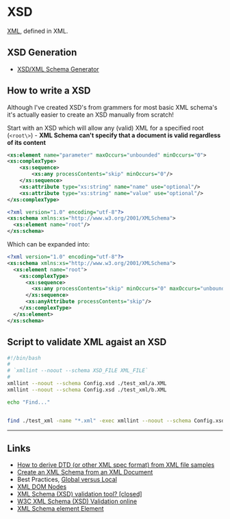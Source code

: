 # XSD

[XML](./xml.md), defined in XML.

## XSD Generation

  * [XSD/XML Schema Generator](http://www.freeformatter.com/xsd-generator.html#ad-output)

## How to write a XSD

Although I've created XSD's from grammers for most basic XML schema's it's actually easier to create an XSD manually from scratch!

Start with an XSD which will allow any (valid) XML for a specified root (`<root\>`) - **XML Schema can't specify that a document is valid regardless of its content**

```xml
<xs:element name="parameter" maxOccurs="unbounded" minOccurs="0">
<xs:complexType>
    <xs:sequence>
        <xs:any processContents="skip" minOccurs="0"/>
    </xs:sequence>
    <xs:attribute type="xs:string" name="name" use="optional"/>
    <xs:attribute type="xs:string" name="value" use="optional"/>
</xs:complexType>
```

```xml
<?xml version="1.0" encoding="utf-8"?>
<xs:schema xmlns:xs="http://www.w3.org/2001/XMLSchema">
  <xs:element name="root"/>
</xs:schema>
```

Which can be expanded into:

```xml
<?xml version="1.0" encoding="utf-8"?>
<xs:schema xmlns:xs="http://www.w3.org/2001/XMLSchema">
  <xs:element name="root">
    <xs:complexType>
      <xs:sequence>
        <xs:any processContents="skip" minOccurs="0" maxOccurs="unbounded"/>
      </xs:sequence>
      <xs:anyAttribute processContents="skip"/>
    </xs:complexType>
  </xs:element>
</xs:schema>
```

## Script to validate XML agaist an XSD

```bash
#!/bin/bash
#
# `xmllint --noout --schema XSD_FILE XML_FILE`
#
xmllint --noout --schema Config.xsd ./test_xml/a.XML
xmllint --noout --schema Config.xsd ./test_xml/b.XML

echo "Find..."


find ./test_xml -name "*.xml" -exec xmllint --noout --schema Config.xsd {} \;
```

----


## Links

 * [How to derive DTD (or other XML spec format) from XML file samples](http://stackoverflow.com/questions/1815216)
 * [Create an XML Schema from an XML Document](https://msdn.microsoft.com/en-us/library/ms255829.aspx)
 * Best Practices, [Global versus Local](http://www.xfront.com/GlobalVersusLocal.html)
 * [XML DOM Nodes](https://www.w3schools.com/xml/dom_nodes.asp)
 * [XML Schema (XSD) validation tool? [closed]](http://stackoverflow.com/questions/124865)
 * [W3C XML Schema (XSD) Validation online](http://www.utilities-online.info/xsdvalidation/#.WN6_kxLyuJV)
 * [XML Schema element Element](https://www.w3schools.com/xml/el_element.asp)
